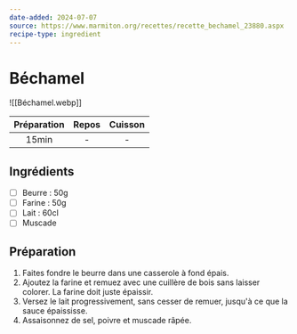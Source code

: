 ```yaml
---
date-added: 2024-07-07
source: https://www.marmiton.org/recettes/recette_bechamel_23880.aspx
recipe-type: ingredient
---
```


# Béchamel

![[Béchamel.webp]]

| Préparation | Repos | Cuisson |
|:-----------:|:-----:|:-------:|
|    15min    |   -   |    -    |

## Ingrédients

- [ ] Beurre : 50g
- [ ] Farine : 50g
- [ ] Lait : 60cl
- [ ] Muscade

## Préparation

1. Faites fondre le beurre dans une casserole à fond épais.
2. Ajoutez la farine et remuez avec une cuillère de bois sans laisser colorer. La farine doit juste épaissir.
3. Versez le lait progressivement, sans cesser de remuer, jusqu'à ce que la sauce épaississe.
4. Assaisonnez de sel, poivre et muscade râpée.
